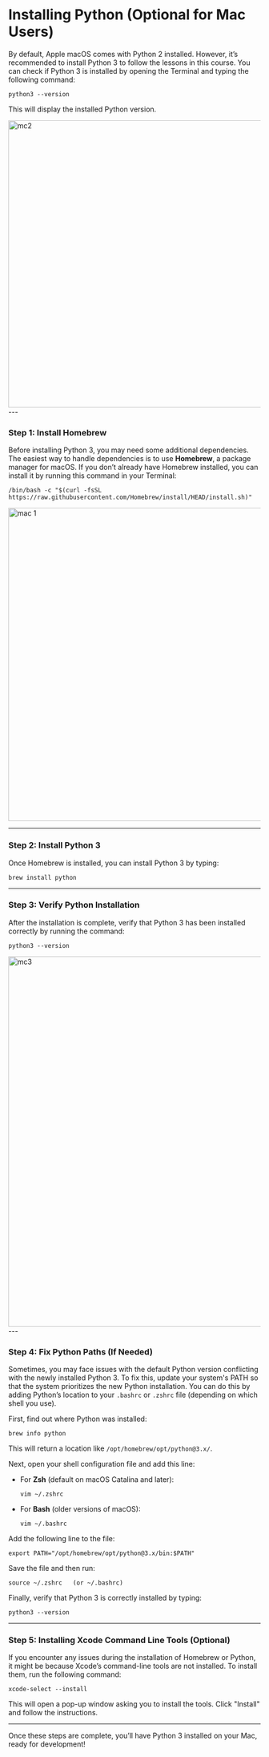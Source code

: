 # Installing Python (Optional for Mac Users)

By default, Apple macOS comes with Python 2 installed. However, it’s recommended to install Python 3 to follow the lessons in this course. You can check if Python 3 is installed by opening the Terminal and typing the following command:

```
python3 --version
```

This will display the installed Python version.

<img width="573" alt="mc2" src="https://github.com/user-attachments/assets/3e2934a0-d9b6-4409-89b6-1ea706e57e12">
---

### Step 1: Install Homebrew

Before installing Python 3, you may need some additional dependencies. The easiest way to handle dependencies is to use **Homebrew**, a package manager for macOS. If you don’t already have Homebrew installed, you can install it by running this command in your Terminal:

```
/bin/bash -c "$(curl -fsSL https://raw.githubusercontent.com/Homebrew/install/HEAD/install.sh)"
```

<img width="625" alt="mac 1" src="https://github.com/user-attachments/assets/0c90ffda-d324-4d49-a2c0-11ea3e01bc8a">


---

### Step 2: Install Python 3

Once Homebrew is installed, you can install Python 3 by typing:

```
brew install python
```

---

### Step 3: Verify Python Installation

After the installation is complete, verify that Python 3 has been installed correctly by running the command:

```
python3 --version
```
<img width="739" alt="mc3" src="https://github.com/user-attachments/assets/54030923-20e1-4f09-993d-12794999e00d">
---

### Step 4: Fix Python Paths (If Needed)

Sometimes, you may face issues with the default Python version conflicting with the newly installed Python 3. To fix this, update your system's PATH so that the system prioritizes the new Python installation. You can do this by adding Python’s location to your `.bashrc` or `.zshrc` file (depending on which shell you use).

First, find out where Python was installed:

```
brew info python
```

This will return a location like `/opt/homebrew/opt/python@3.x/`.

Next, open your shell configuration file and add this line:

- For **Zsh** (default on macOS Catalina and later):
  ```
  vim ~/.zshrc
  ```

- For **Bash** (older versions of macOS):
  ```
  vim ~/.bashrc
  ```

Add the following line to the file:

```
export PATH="/opt/homebrew/opt/python@3.x/bin:$PATH"
```

Save the file and then run:

```
source ~/.zshrc   (or ~/.bashrc)
```

Finally, verify that Python 3 is correctly installed by typing:

```
python3 --version
```


---

### Step 5: Installing Xcode Command Line Tools (Optional)

If you encounter any issues during the installation of Homebrew or Python, it might be because Xcode’s command-line tools are not installed. To install them, run the following command:

```
xcode-select --install
```

This will open a pop-up window asking you to install the tools. Click "Install" and follow the instructions.

---

Once these steps are complete, you’ll have Python 3 installed on your Mac, ready for development!
